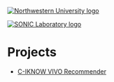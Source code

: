 [![Northwestern University logo][5]][1]
   
[![SONIC Laboratory logo][4]][2]

# Projects

* [C-IKNOW VIVO Recommender][3]

[1]: http:/www.northwestern.edu
[2]: http://sonic.northwestern.edu
[3]: /C-IKNOW-VIVO-Recommender/
[4]: http://sonic.northwestern.edu/wp-content/uploads/2011/06/RGB-SONICv3.png
[5]: http://www.northwestern.edu/univ-relations/identity-system/logos/NU_Logo_purple.jpg
